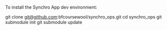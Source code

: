 To install the Synchro App dev environment: 

git clone git@github.com:bfcoursewool/synchro_ops.git
cd synchro_ops
git submodule init
git submodule update